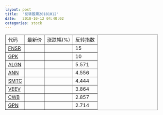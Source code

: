 ```yaml
---
layout: post
title:  "反转股票20181012"
date:   2018-10-12 04:40:02
categories: stock
---
```


<script type="text/javascript">
var stockList = []
stockList.push('gb_fnsr');
stockList.push('gb_gpk');
stockList.push('gb_algn');
stockList.push('gb_ann');
stockList.push('gb_smtc');
stockList.push('gb_veev');
stockList.push('gb_cwb');
stockList.push('gb_gpn');
</script>

<table border="1">
 <tr>
 <td>代码</td>
  <td>最新价</td>
  <td>涨跌幅(%)</td>
 <td>反转指数</td>
</tr>
  <tr id="fnsr"><td><a href="http://stock.finance.sina.com.cn/usstock/quotes/FNSR.html" target="_blank">FNSR</a></td><td></td><td></td><td>15</td></tr>
  <tr id="gpk"><td><a href="http://stock.finance.sina.com.cn/usstock/quotes/GPK.html" target="_blank">GPK</a></td><td></td><td></td><td>10</td></tr>
  <tr id="algn"><td><a href="http://stock.finance.sina.com.cn/usstock/quotes/ALGN.html" target="_blank">ALGN</a></td><td></td><td></td><td>5.571</td></tr>
  <tr id="ann"><td><a href="http://stock.finance.sina.com.cn/usstock/quotes/ANN.html" target="_blank">ANN</a></td><td></td><td></td><td>4.556</td></tr>
  <tr id="smtc"><td><a href="http://stock.finance.sina.com.cn/usstock/quotes/SMTC.html" target="_blank">SMTC</a></td><td></td><td></td><td>4.444</td></tr>
  <tr id="veev"><td><a href="http://stock.finance.sina.com.cn/usstock/quotes/VEEV.html" target="_blank">VEEV</a></td><td></td><td></td><td>3.864</td></tr>
  <tr id="cwb"><td><a href="http://stock.finance.sina.com.cn/usstock/quotes/CWB.html" target="_blank">CWB</a></td><td></td><td></td><td>2.857</td></tr>
  <tr id="gpn"><td><a href="http://stock.finance.sina.com.cn/usstock/quotes/GPN.html" target="_blank">GPN</a></td><td></td><td></td><td>2.714</td></tr>
</table>
